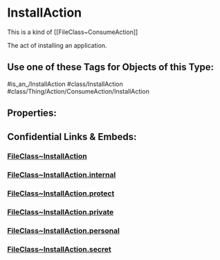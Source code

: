 ﻿---
limit: 9
mapWithTag: true
excludes: 
icon: link-2
version: "2.0"
tagNames:
  - class/InstallAction
  - class/Thing/Action/ConsumeAction/InstallAction
  - is_an_/InstallAction
  - schema-org/InstallAction
tags:
  - class/FileClass
  - class/InstallAction
  - "#is_an_/InstallAction"
  - class/Thing/Action/ConsumeAction/InstallAction
extends: FileClass~Thing/FileClass~Action/FileClass~ConsumeAction
fields: []
---

# InstallAction
This is a kind of [[FileClass~ConsumeAction]]

The act of installing an application.


## Use one of these Tags for Objects of this Type:

#is_an_/InstallAction
#class/InstallAction
#class/Thing/Action/ConsumeAction/InstallAction

## Properties:



## Confidential Links & Embeds: 

### [FileClass~InstallAction](/_public/fileClass/FileClass~Thing/FileClass~Action/FileClass~ConsumeAction/FileClass~InstallAction.md) 

### [FileClass~InstallAction.internal](/_internal/fileClass/FileClass~Thing/FileClass~Action/FileClass~ConsumeAction/FileClass~InstallAction.internal.md) 

### [FileClass~InstallAction.protect](/_protect/fileClass/FileClass~Thing/FileClass~Action/FileClass~ConsumeAction/FileClass~InstallAction.protect.md) 

### [FileClass~InstallAction.private](/_private/fileClass/FileClass~Thing/FileClass~Action/FileClass~ConsumeAction/FileClass~InstallAction.private.md) 

### [FileClass~InstallAction.personal](/_personal/fileClass/FileClass~Thing/FileClass~Action/FileClass~ConsumeAction/FileClass~InstallAction.personal.md) 

### [FileClass~InstallAction.secret](/_secret/fileClass/FileClass~Thing/FileClass~Action/FileClass~ConsumeAction/FileClass~InstallAction.secret.md) 
